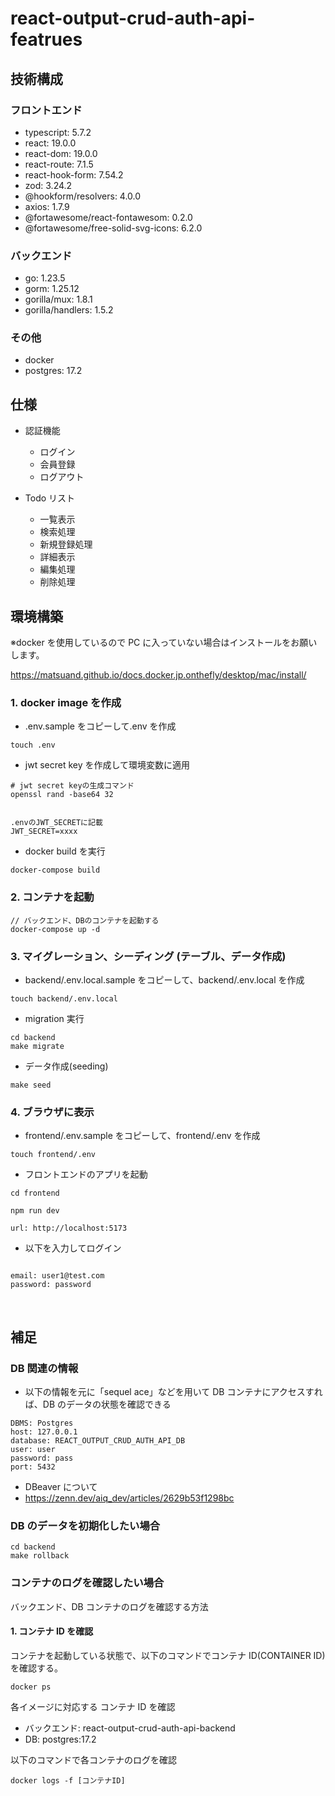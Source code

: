 # react-output-crud-auth-api-featrues

## 技術構成

### フロントエンド

- typescript: 5.7.2
- react: 19.0.0
- react-dom: 19.0.0
- react-route: 7.1.5
- react-hook-form: 7.54.2
- zod: 3.24.2
- @hookform/resolvers: 4.0.0
- axios: 1.7.9
- @fortawesome/react-fontawesom: 0.2.0
- @fortawesome/free-solid-svg-icons: 6.2.0

### バックエンド

- go: 1.23.5
- gorm: 1.25.12
- gorilla/mux: 1.8.1
- gorilla/handlers: 1.5.2

### その他

- docker
- postgres: 17.2

## 仕様

- 認証機能

  - ログイン
  - 会員登録
  - ログアウト

- Todo リスト
  - 一覧表示
  - 検索処理
  - 新規登録処理
  - 詳細表示
  - 編集処理
  - 削除処理

## 環境構築

※docker を使用しているので PC に入っていない場合はインストールをお願いします。

https://matsuand.github.io/docs.docker.jp.onthefly/desktop/mac/install/

### 1. docker image を作成

- .env.sample をコピーして.env を作成

```
touch .env
```

- jwt secret key を作成して環境変数に適用

```
# jwt secret keyの生成コマンド
openssl rand -base64 32


.envのJWT_SECRETに記載
JWT_SECRET=xxxx

```

- docker build を実行

```
docker-compose build
```

### 2. コンテナを起動

```
// バックエンド、DBのコンテナを起動する
docker-compose up -d
```

### 3. マイグレーション、シーディング (テーブル、データ作成)

- backend/.env.local.sample をコピーして、backend/.env.local を作成

```
touch backend/.env.local
```

- migration 実行

```
cd backend
make migrate
```

- データ作成(seeding)

```
make seed
```

### 4. ブラウザに表示

- frontend/.env.sample をコピーして、frontend/.env を作成

```
touch frontend/.env
```

- フロントエンドのアプリを起動

```
cd frontend

npm run dev

url: http://localhost:5173
```

- 以下を入力してログイン

```

email: user1@test.com
password: password
```

<br >

## 補足

### DB 関連の情報

- 以下の情報を元に「sequel ace」などを用いて DB コンテナにアクセスすれば、DB のデータの状態を確認できる

```
DBMS: Postgres
host: 127.0.0.1
database: REACT_OUTPUT_CRUD_AUTH_API_DB
user: user
password: pass
port: 5432
```

- DBeaver について
- https://zenn.dev/aiq_dev/articles/2629b53f1298bc

### DB のデータを初期化したい場合

```
cd backend
make rollback
```

### コンテナのログを確認したい場合

バックエンド、DB コンテナのログを確認する方法

#### 1. コンテナ ID を確認

コンテナを起動している状態で、以下のコマンドでコンテナ ID(CONTAINER ID)を確認する。

```
docker ps
```

各イメージに対応する コンテナ ID を確認

- バックエンド: react-output-crud-auth-api-backend
- DB: postgres:17.2

以下のコマンドで各コンテナのログを確認

```
docker logs -f [コンテナID]
```
